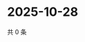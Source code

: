 # 2025-10-28

共 0 条

<!-- BEGIN ZHIHUQUESTIONS -->
<!-- 最后更新时间 Tue Oct 28 2025 13:12:26 GMT+0800 (China Standard Time) -->

<!-- END ZHIHUQUESTIONS -->
